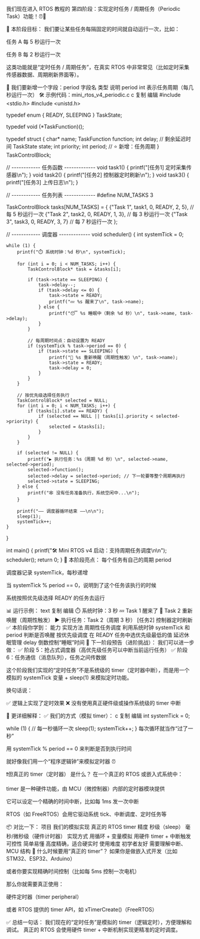 我们现在进入 RTOS 教程的 第四阶段：实现定时任务 / 周期任务（Periodic Task）功能！⏰🔁

🎯 本阶段目标：
我们要让某些任务每隔固定的时间就自动运行一次，比如：

任务 A 每 5 秒运行一次

任务 B 每 2 秒运行一次

这类功能就是“定时任务 / 周期任务”，在真实 RTOS 中非常常见（比如定时采集传感器数据、周期刷新界面等）。

🧱 我们要新增一个字段：period
字段名	类型	说明
period	int	表示任务周期（每几秒运行一次）
🛠️ 示例代码：mini_rtos_v4_periodic.c
c
复制
编辑
#include <stdio.h>
#include <unistd.h>

typedef enum {
    READY,
    SLEEPING
} TaskState;

typedef void (*TaskFunction)();

typedef struct {
    char* name;
    TaskFunction function;
    int delay;       // 剩余延迟时间
    TaskState state;
    int priority;
    int period;      // ⭐ 新增：任务周期
} TaskControlBlock;

// ------------ 任务函数 -------------
void task1() { printf("[任务1] 定时采集传感器\n"); }
void task2() { printf("[任务2] 控制器定时刷新\n"); }
void task3() { printf("[任务3] 上传日志\n"); }

// ------------ 任务列表 -------------
#define NUM_TASKS 3

TaskControlBlock tasks[NUM_TASKS] = {
    {"Task 1", task1, 0, READY, 2, 5}, // 每 5 秒运行一次
    {"Task 2", task2, 0, READY, 1, 3}, // 每 3 秒运行一次
    {"Task 3", task3, 0, READY, 3, 7}  // 每 7 秒运行一次
};

// ------------ 调度器 -------------
void scheduler() {
    int systemTick = 0;

    while (1) {
        printf("⏱️ 系统时钟：%d 秒\n", systemTick);

        for (int i = 0; i < NUM_TASKS; i++) {
            TaskControlBlock* task = &tasks[i];

            if (task->state == SLEEPING) {
                task->delay--;
                if (task->delay <= 0) {
                    task->state = READY;
                    printf("💤 %s 醒来了\n", task->name);
                } else {
                    printf("😴 %s 睡眠中（剩余 %d 秒）\n", task->name, task->delay);
                }
            }

            // 每周期时间点：自动设置为 READY
            if (systemTick % task->period == 0) {
                if (task->state == SLEEPING) {
                    printf("🔄 %s 重新唤醒（周期性触发）\n", task->name);
                    task->state = READY;
                    task->delay = 0;
                }
            }
        }

        // 按优先级选择任务执行
        TaskControlBlock* selected = NULL;
        for (int i = 0; i < NUM_TASKS; i++) {
            if (tasks[i].state == READY) {
                if (selected == NULL || tasks[i].priority < selected->priority) {
                    selected = &tasks[i];
                }
            }
        }

        if (selected != NULL) {
            printf("▶️ 执行任务：%s（周期 %d 秒）\n", selected->name, selected->period);
            selected->function();
            selected->delay = selected->period; // 下一轮要等整个周期再执行
            selected->state = SLEEPING;
        } else {
            printf("🕸️ 没有任务准备执行，系统空闲中...\n");
        }

        printf("—— 调度器循环结束 ——\n\n");
        sleep(1);
        systemTick++;
    }
}
 
int main() {
    printf("🛠️ Mini RTOS v4 启动：支持周期任务调度\n\n");
    scheduler();
    return 0;
}
📌 本阶段亮点：
每个任务有自己的周期 period

调度器记录 systemTick，每秒递增

当 systemTick % period == 0，说明到了这个任务该执行的时候

系统按照优先级选择 READY 的任务去运行

📊 运行示例：
text
复制
编辑
⏱️ 系统时钟：3 秒
💤 Task 1 醒来了
🔄 Task 2 重新唤醒（周期性触发）
▶️ 执行任务：Task 2（周期 3 秒）
[任务2] 控制器定时刷新
✅ 本阶段你学到：
能力	实现方法
周期性任务调度	利用系统时钟 systemTick 和 period 判断是否唤醒
按优先级调度	在 READY 任务中选优先级最低的值
延迟休眠管理	delay 倒数控制“睡眠”时间
🚀 下一阶段预告（进阶挑战）：
我们可以进一步做： ✅ 阶段 5：抢占式调度器（高优先级任务可以中断当前运行任务）
✅ 阶段 6：任务通信（消息队列），任务之间传数据

这个阶段我们实现的“定时任务”不是系统级的 timer（定时器中断），而是用一个模拟的 systemTick 变量 + sleep(1) 来模拟定时功能。

换句话说：

✅ 逻辑上实现了定时效果
❌ 没有使用真正硬件级或操作系统级的 timer 中断

🧠 更详细解释：
✅ 我们的方式（模拟 timer）：
c
复制
编辑
int systemTick = 0;

while (1) {
    // 每一秒循环一次
    sleep(1);
    systemTick++;
}
每次循环就当作“过了一秒”

用 systemTick % period == 0 来判断是否到执行时间

就好像我们用一个“程序逻辑钟”来模拟定时器 ⏰

❗️但真正的 timer（定时器） 是什么？
在一个真正的 RTOS 或嵌入式系统中：

timer 是一种硬件功能，由 MCU（微控制器）内部的定时器模块提供

它可以设定一个精确的时间中断，比如每 1ms 发一次中断

RTOS（如 FreeRTOS）会用它驱动系统 tick、中断调度、定时任务等

📦 对比一下：
项目	我们的模拟实现	真正的 RTOS timer
精度	秒级（sleep）	毫秒/微秒级（硬件计时器）
实现方式	用循环 + 变量模拟	用硬件 timer + 中断触发
可控性	简单易懂	高度精确，适合硬实时
使用难度	初学者友好	需要理解中断、MCU 结构
🔧 什么时候要用“真正的 timer”？
如果你是做嵌入式开发（比如 STM32、ESP32、Arduino）

或者你要实现精确时间控制（比如每 5ms 控制一次电机）

那么你就需要真正使用：

硬件定时器（timer peripheral）

或者 RTOS 提供的 timer API，如 xTimerCreate()（FreeRTOS）

✅ 总结一句话：
我们现在的“定时任务”是模拟的 timer（逻辑定时），方便理解和调试。
真正的 RTOS 会使用硬件 timer + 中断机制实现更精准的定时调度。
